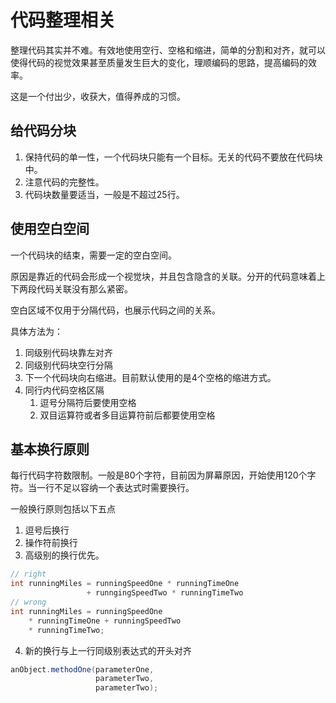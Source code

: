# 代码整理相关

整理代码其实并不难。有效地使用空行、空格和缩进，简单的分割和对齐，就可以使得代码的视觉效果甚至质量发生巨大的变化，理顺编码的思路，提高编码的效率。

这是一个付出少，收获大，值得养成的习惯。

## 给代码分块

1. 保持代码的单一性，一个代码块只能有一个目标。无关的代码不要放在代码块中。
2. 注意代码的完整性。
3. 代码块数量要适当，一般是不超过25行。

## 使用空白空间

一个代码块的结束，需要一定的空白空间。

原因是靠近的代码会形成一个视觉块，并且包含隐含的关联。分开的代码意味着上下两段代码关联没有那么紧密。

空白区域不仅用于分隔代码，也展示代码之间的关系。

具体方法为：

1. 同级别代码块靠左对齐
2. 同级别代码块空行分隔
3. 下一个代码块向右缩进。目前默认使用的是4个空格的缩进方式。
4. 同行内代码空格区隔
   1. 逗号分隔符后要使用空格
   2. 双目运算符或者多目运算符前后都要使用空格

## 基本换行原则

每行代码字符数限制。一般是80个字符，目前因为屏幕原因，开始使用120个字符。当一行不足以容纳一个表达式时需要换行。

一般换行原则包括以下五点

1. 逗号后换行
2. 操作符前换行
3. 高级别的换行优先。

```JAVA
// right
int runningMiles = runningSpeedOne * runningTimeOne
                 + runngingSpeedTwo * runningTimeTwo
// wrong
int runningMiles = runningSpeedOne 
    * runningTimeOne + runningSpeedTwo
    * runningTimeTwo;

```

4. 新的换行与上一行同级别表达式的开头对齐

```java
anObject.methodOne(parameterOne,               
                   parameterTwo,              
                   parameterTwo);

```








